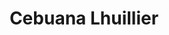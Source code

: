 ---
title: "Cebuana Lhuillier"
url: /valenzuela/cebuana-lhuillier-macarthur-highway/
shop: Leiher
---